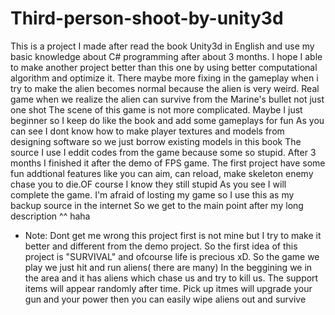 # Third-person-shoot-by-unity3d
This is a project I made after read the book Unity3d in English and use my basic knowledge about C# programming after about 3 months. 
I hope I able to make another project better than this one by using better computational algorithm and optimize it.
There maybe more fixing in the gameplay when i try to make the alien becomes normal because the alien is very weird. Real game when we realize the alien can survive from the Marine's bullet not just one shot
The scene of this game is not more complicated. Maybe I just beginner so I keep do like the book and add some gameplays for fun
As you can see I dont know how to make player textures and models from designing software so we just borrow existing models in this book
The source I use I eddit codes from the game because some so stupid. After 3 months I finished it after the demo of FPS game. 
The first project have some fun addtional features like you can aim, can reload, make skeleton enemy chase you to die.OF course I know they still stupid
As you see I will complete the game. I'm afraid of losting my game so I use this as my backup source in the internet
So we get to the main point after my long description ^^ haha
* Note: Dont get me wrong this project first is not mine but I try to make it better and different from the demo project.
So the first idea of this project is "SURVIVAL" and ofcourse life is precious xD. So the game we play we just hit and run aliens( there are many)
In the beggining we in the area and it has aliens which chase us and try to kill us. The support items will appear randomly after time.
Pick up itmes will upgrade your gun and your power then you can easily wipe aliens out and survive
